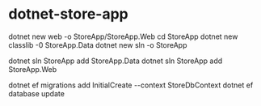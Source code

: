 # dotnet-store-app




dotnet new web -o StoreApp/StoreApp.Web
cd StoreApp
dotnet new classlib -0 StoreApp.Data
dotnet new sln -o StoreApp


dotnet sln StoreApp add StoreApp.Data
dotnet sln StoreApp add StoreApp.Web



dotnet ef migrations add InitialCreate --context StoreDbContext
dotnet ef database update